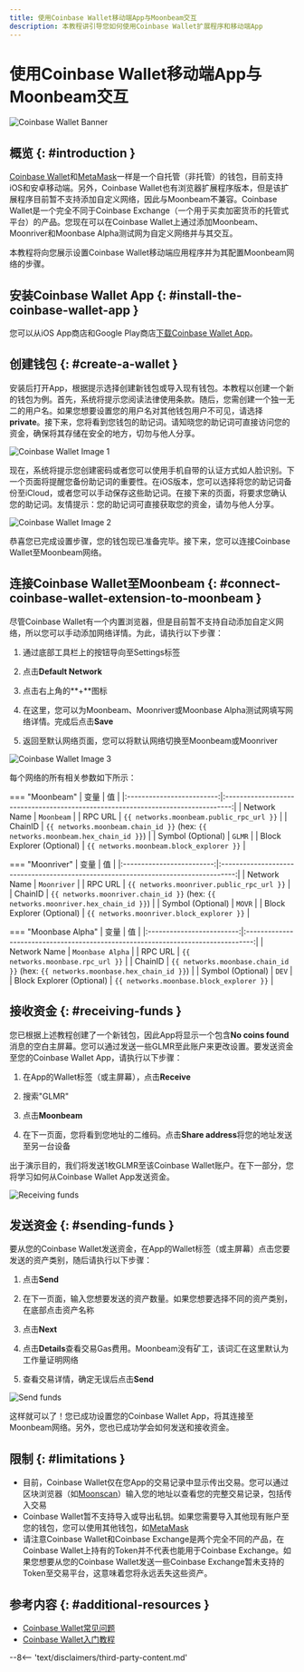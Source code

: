 ```yaml
---
title: 使用Coinbase Wallet移动端App与Moonbeam交互
description: 本教程讲引导您如何使用Coinbase Wallet扩展程序和移动端App
---
```


# 使用Coinbase Wallet移动端App与Moonbeam交互

![Coinbase Wallet Banner](/images/tokens/connect/coinbase-wallet/coinbase-wallet-banner.png)

## 概览 {: #introduction }

[Coinbase Wallet](https://wallet.coinbase.com/?_branch_match_id=977295450874474909&_branch_referrer=H4sIAAAAAAAAA8soKSkottLXT8%2FXS07SLddLzs%2FVD8%2FJynFKSy02zE4CAFZ0JzQfAAAA)和[MetaMask](/tokens/connect/metamask/)一样是一个自托管（非托管）的钱包，目前支持iOS和安卓移动端。另外，Coinbase Wallet也有浏览器扩展程序版本，但是该扩展程序目前暂不支持添加自定义网络，因此与Moonbeam不兼容。Coinbase Wallet是一个完全不同于Coinbase Exchange（一个用于买卖加密货币的托管式平台）的产品。您现在可以在Coinbase Wallet上通过添加Moonbeam、Moonriver和Moonbase Alpha测试网为自定义网络并与其交互。

本教程将向您展示设置Coinbase Wallet移动端应用程序并为其配置Moonbeam网络的步骤。

## 安装Coinbase Wallet App {: #install-the-coinbase-wallet-app }

您可以从iOS App商店和Google Play商店[下载Coinbase Wallet App](https://wallet.coinbase.com/?_branch_match_id=977295450874474909&_branch_referrer=H4sIAAAAAAAAA8soKSkottLXT8%2FXS07SLddLzs%2FVD8%2FJynFKSy02zE4CAFZ0JzQfAAAA)。

## 创建钱包 {: #create-a-wallet }

安装后打开App，根据提示选择创建新钱包或导入现有钱包。本教程以创建一个新的钱包为例。首先，系统将提示您阅读法律使用条款。随后，您需创建一个独一无二的用户名。如果您想要设置您的用户名对其他钱包用户不可见，请选择**private**。接下来，您将看到您钱包的助记词。请知晓您的助记词可直接访问您的资金，确保将其存储在安全的地方，切勿与他人分享。

![Coinbase Wallet Image 1](/images/tokens/connect/coinbase-wallet/coinbase-wallet-1.png)

现在，系统将提示您创建密码或者您可以使用手机自带的认证方式如人脸识别。下一个页面将提醒您备份助记词的重要性。在iOS版本，您可以选择将您的助记词备份至iCloud，或者您可以手动保存这些助记词。在接下来的页面，将要求您确认您的助记词。友情提示：您的助记词可直接获取您的资金，请勿与他人分享。

![Coinbase Wallet Image 2](/images/tokens/connect/coinbase-wallet/coinbase-wallet-2.png)

恭喜您已完成设置步骤，您的钱包现已准备完毕。接下来，您可以连接Coinbase Wallet至Moonbeam网络。

## 连接Coinbase Wallet至Moonbeam {: #connect-coinbase-wallet-extension-to-moonbeam }

尽管Coinbase Wallet有一个内置浏览器，但是目前暂不支持自动添加自定义网络，所以您可以手动添加网络详情。为此，请执行以下步骤：

 1. 通过底部工具栏上的按钮导向至Settings标签

 2. 点击**Default Network**

 3. 点击右上角的**+**图标

 4. 在这里，您可以为Moonbeam、Moonriver或Moonbase Alpha测试网填写网络详情。完成后点击**Save**

 5. 返回至默认网络页面，您可以将默认网络切换至Moonbeam或Moonriver

![Coinbase Wallet Image 3](/images/tokens/connect/coinbase-wallet/coinbase-wallet-3.png)

每个网络的所有相关参数如下所示：

=== "Moonbeam"
    |         变量          |                                      值                                       |
    |:-------------------------:|:--------------------------------------------------------------------------------:|
    |       Network Name        |                                    `Moonbeam`                                    |
    |          RPC URL          |                        `{{ networks.moonbeam.public_rpc_url }}`                           |
    |          ChainID          | `{{ networks.moonbeam.chain_id }}` (hex: `{{ networks.moonbeam.hex_chain_id }}`) |
    |     Symbol (Optional)     |                                      `GLMR`                                      |
    | Block Explorer (Optional) |                     `{{ networks.moonbeam.block_explorer }}`                     |

=== "Moonriver"
    |         变量          |                                       值                                        |
    |:-------------------------:|:----------------------------------------------------------------------------------:|
    |       Network Name        |                                    `Moonriver`                                     |
    |          RPC URL          |                         `{{ networks.moonriver.public_rpc_url }}`                         |
    |          ChainID          | `{{ networks.moonriver.chain_id }}` (hex: `{{ networks.moonriver.hex_chain_id }}`) |
    |     Symbol (Optional)     |                                       `MOVR`                                       |
    | Block Explorer (Optional) |                     `{{ networks.moonriver.block_explorer }}`                      |

=== "Moonbase Alpha"
    |         变量          |                                      值                                       |
    |:-------------------------:|:--------------------------------------------------------------------------------:|
    |       Network Name        |                                 `Moonbase Alpha`                                 |
    |          RPC URL          |                        `{{ networks.moonbase.rpc_url }}`                         |
    |          ChainID          | `{{ networks.moonbase.chain_id }}` (hex: `{{ networks.moonbase.hex_chain_id }}`) |
    |     Symbol (Optional)     |                                      `DEV`                                       |
    | Block Explorer (Optional) |                     `{{ networks.moonbase.block_explorer }}`                     |

## 接收资金 {: #receiving-funds }

您已根据上述教程创建了一个新钱包，因此App将显示一个包含**No coins found**消息的空白主屏幕。您可以通过发送一些GLMR至此账户来更改设置。要发送资金至您的Coinbase Wallet App，请执行以下步骤：

 1. 在App的Wallet标签（或主屏幕），点击**Receive**

 2. 搜索"GLMR"

 3. 点击**Moonbeam** 

  4. 在下一页面，您将看到您地址的二维码。点击**Share address**将您的地址发送至另一台设备

出于演示目的，我们将发送1枚GLMR至该Coinbase Wallet账户。在下一部分，您将学习如何从Coinbase Wallet App发送资金。

![Receiving funds](/images/tokens/connect/coinbase-wallet/coinbase-wallet-4.png)

## 发送资金 {: #sending-funds }

要从您的Coinbase Wallet发送资金，在App的Wallet标签（或主屏幕）点击您要发送的资产类别，随后请执行以下步骤：

 1. 点击**Send**

 2. 在下一页面，输入您想要发送的资产数量。如果您想要选择不同的资产类别，在底部点击资产名称

 3. 点击**Next**

 4. 点击**Details**查看交易Gas费用。Moonbeam没有矿工，该词汇在这里默认为工作量证明网络

  5. 查看交易详情，确定无误后点击**Send**

![Send funds](/images/tokens/connect/coinbase-wallet/coinbase-wallet-5.png)

这样就可以了！您已成功设置您的Coinbase Wallet App，将其连接至Moonbeam网络。另外，您也已成功学会如何发送和接收资金。


## 限制 {: #limitations }

 - 目前，Coinbase Wallet仅在您App的交易记录中显示传出交易。您可以通过区块浏览器（如[Moonscan](https://moonscan.io/)）输入您的地址以查看您的完整交易记录，包括传入交易
 - Coinbase Wallet暂不支持导入或导出私钥。如果您需要导入其他现有账户至您的钱包，您可以使用其他钱包，如[MetaMask](/tokens/connect/metamask/)
 - 请注意Coinbase Wallet和Coinbase Exchange是两个完全不同的产品，在Coinbase Wallet上持有的Token并不代表也能用于Coinbase Exchange。如果您想要从您的Coinbase Wallet发送一些Coinbase Exchange暂未支持的Token至交易平台，这意味着您将永远丢失这些资产。

## 参考内容 {: #additional-resources }

 - [Coinbase Wallet常见问题](https://wallet.coinbase.com/faq/)
 - [Coinbase Wallet入门教程](https://www.coinbase.com/wallet/getting-started-mobile)

 --8<-- 'text/disclaimers/third-party-content.md'